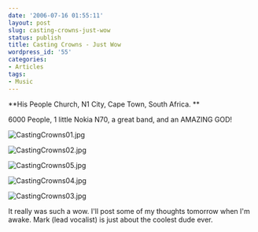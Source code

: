 ```yaml
---
date: '2006-07-16 01:55:11'
layout: post
slug: casting-crowns-just-wow
status: publish
title: Casting Crowns - Just Wow
wordpress_id: '55'
categories:
- Articles
tags:
- Music
---
```


**His People Church, N1 City, Cape Town, South Africa. **

6000 People, 1 little Nokia N70, a great band, and an AMAZING GOD!

![CastingCrowns01.jpg](http://timk.co.za/wp-content/uploads/2006/07/castingcrowns01.jpg)

![CastingCrowns02.jpg](http://timk.co.za/wp-content/uploads/2006/07/castingcrowns02.jpg)

![CastingCrowns05.jpg](http://timk.co.za/wp-content/uploads/2006/07/castingcrowns05.jpg)

![CastingCrowns04.jpg](http://timk.co.za/wp-content/uploads/2006/07/castingcrowns04.jpg)

![CastingCrowns03.jpg](http://timk.co.za/wp-content/uploads/2006/07/castingcrowns03.jpg)

It really was such a wow. I'll post some of my thoughts tomorrow when I'm awake. Mark (lead vocalist) is just about the coolest dude ever.


